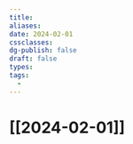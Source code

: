 ```yaml
---
title: 
aliases: 
date: 2024-02-01
cssclasses: 
dg-publish: false
draft: false
types: 
tags: 
  - 
---
```

# [[2024-02-01]]


